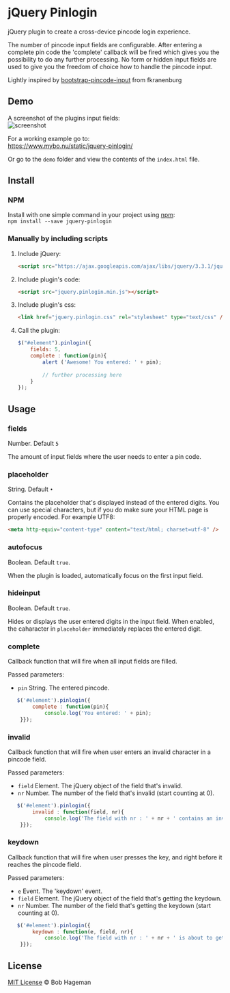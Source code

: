 # jQuery Pinlogin
jQuery plugin to create a cross-device pincode login experience. 

The number of pincode input fields are configurable. After entering a complete pin code the 'complete' callback will be fired which gives you the possibility to do any further processing. No form or hidden input fields are used to give you the freedom of choice how to handle the pincode input.

Lightly inspired by [bootstrap-pincode-input](https://github.com/fkranenburg/bootstrap-pincode-input) from fkranenburg

## Demo
A screenshot of the plugins input fields:   
![screenshot](https://gitlab.com/b.hageman/jquery-pinlogin/raw/master/demo/example.png)

For a working example go to:   
https://www.mybo.nu/static/jquery-pinlogin/   

Or go to the `demo` folder and view the contents of the `index.html` file.   

## Install

### NPM
Install with one simple command in your project using [npm](https://www.npmjs.com/):   
`npm install --save jquery-pinlogin`   

### Manually by including scripts

1. Include jQuery:

	```html
	<script src="https://ajax.googleapis.com/ajax/libs/jquery/3.3.1/jquery.min.js"></script>
	```

2. Include plugin's code:

	```html
	<script src="jquery.pinlogin.min.js"></script>
	```

2. Include plugin's css:

	```html
	<link href="jquery.pinlogin.css" rel="stylesheet" type="text/css" />
	```	
	
3. Call the plugin:

	```javascript
	$("#element").pinlogin({
		fields: 5,
		complete : function(pin){
			alert ('Awesome! You entered: ' + pin);
						
			// further processing here
		}
	});
	```


## Usage

### fields 
Number. Default `5`

The amount of input fields where the user needs to enter a pin code.   

### placeholder
String. Default `•`   

Contains the placeholder that's displayed instead of the entered digits. You can use special characters, but if you do make sure your HTML page is properly encoded. For example UTF8:

```html
<meta http-equiv="content-type" content="text/html; charset=utf-8" />
```

### autofocus
Boolean. Default `true`.   

When the plugin is loaded, automatically focus on the first input field.   

### hideinput
Boolean. Default `true`.   

Hides or displays the user entered digits in the input field. When enabled, the caharacter in `placeholder` immediately replaces the entered digit.   

### complete

Callback function that will fire when all input fields are filled.   

Passed parameters:   
* ```pin``` String. The entered pincode.   

```javascript
   $('#element').pinlogin({
		complete : function(pin){
			console.log('You entered: ' + pin);
    }});
```

### invalid

Callback function that will fire when user enters an invalid character in a pincode field.   

Passed parameters:   
* ```field``` Element. The jQuery object of the field that's invalid.   
* ```nr``` Number. The number of the field that's invalid (start counting at 0).   

```javascript
   $('#element').pinlogin({
		invalid : function(field, nr){
			console.log('The field with nr : ' + nr + ' contains an invalid character');
    }});
```

### keydown

Callback function that will fire when user presses the key, and right before it reaches the pincode field.   

Passed parameters:   
* ```e``` Event. The 'keydown' event.   
* ```field``` Element. The jQuery object of the field that's getting the keydown.   
* ```nr``` Number. The number of the field that's getting the keydown (start counting at 0).   

```javascript
   $('#element').pinlogin({
		keydown : function(e, field, nr){
			console.log('The field with nr : ' + nr + ' is about to get a value');
    }});
```

## License

[MIT License](https://opensource.org/licenses/mit-license) © Bob Hageman




